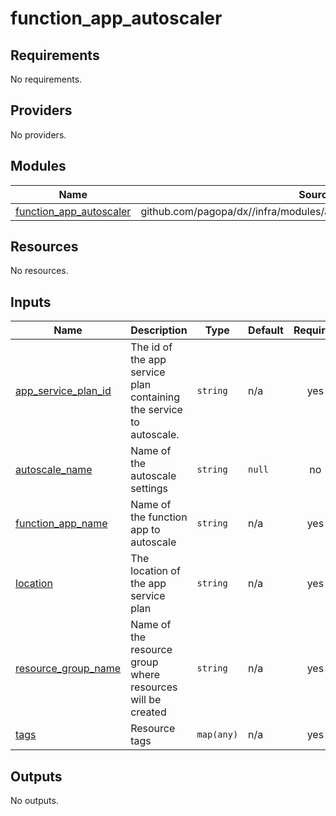 # function_app_autoscaler

<!-- BEGIN_TF_DOCS -->
## Requirements

No requirements.

## Providers

No providers.

## Modules

| Name | Source | Version |
|------|--------|---------|
| <a name="module_function_app_autoscaler"></a> [function\_app\_autoscaler](#module\_function\_app\_autoscaler) | github.com/pagopa/dx//infra/modules/azure_app_service_plan_autoscaler | 5fe5d992a856636e2f49f6720a2b735dd77f1696 |

## Resources

No resources.

## Inputs

| Name | Description | Type | Default | Required |
|------|-------------|------|---------|:--------:|
| <a name="input_app_service_plan_id"></a> [app\_service\_plan\_id](#input\_app\_service\_plan\_id) | The id of the app service plan containing the service to autoscale. | `string` | n/a | yes |
| <a name="input_autoscale_name"></a> [autoscale\_name](#input\_autoscale\_name) | Name of the autoscale settings | `string` | `null` | no |
| <a name="input_function_app_name"></a> [function\_app\_name](#input\_function\_app\_name) | Name of the function app to autoscale | `string` | n/a | yes |
| <a name="input_location"></a> [location](#input\_location) | The location of the app service plan | `string` | n/a | yes |
| <a name="input_resource_group_name"></a> [resource\_group\_name](#input\_resource\_group\_name) | Name of the resource group where resources will be created | `string` | n/a | yes |
| <a name="input_tags"></a> [tags](#input\_tags) | Resource tags | `map(any)` | n/a | yes |

## Outputs

No outputs.
<!-- END_TF_DOCS -->
